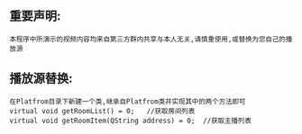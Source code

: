 
## 重要声明:
	本程序中所演示的视频内容均来自第三方群内共享与本人无关,请慎重使用,或替换为您自己的播放源
  
## 播放源替换:
	在Platfrom目录下新建一个类,继承自Platfrom类并实现其中的两个方法即可
	virtual void getRoomList() = 0;   //获取房间列表
	virtual void getRoomItem(QString address) = 0;  //获取主播列表
